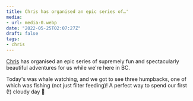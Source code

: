 ```yaml
---
title: Chris has organised an epic series of…'
media:
- url: media-0.webp
date: "2022-05-25T02:07:27Z"
draft: false
tags:
- chris
---
```

[Chris](/tags/chris) has organised an epic series of supremely fun and spectacularly beautiful adventures for us while we're here in BC.

Today's was whale watching, and we got to see three humpbacks, one of which was fishing \(not just filter feeding\)\! A perfect way to spend our first \(\!\) cloudy day 🐳
